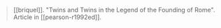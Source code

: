 > [[briquel]]. "Twins and Twins in the Legend of the Founding of Rome". Article in [[pearson-r1992ed]].